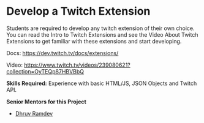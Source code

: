 # Develop a Twitch Extension
Students are required to develop any twitch extension of their own choice. You can read the Intro to Twitch Extensions and see the Video About Twitch Extensions to get familiar with these extensions and start developing. 

Docs: https://dev.twitch.tv/docs/extensions/

Video: https://www.twitch.tv/videos/239080621?collection=OyTEQp87HBVBbQ

**Skills Required:** Experience with basic HTML/JS, JSON Objects and Twitch API.

**Senior Mentors for this Project**
- [Dhruv Ramdev](http://github.com/dhruvramdev)
